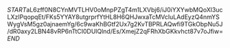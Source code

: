 $START$aL6zff0N8CYnMVTLHV0oMnpPZgT4m1LXVbj6/iJ0iYXYwbMQoXl3ucLXzIPqopqEt/FKs5YYAY8utgrprfYtHL8H6QHJwxaTcMVcluLAdEyzQ4nmYSWygVsM5gz0ajnaemYg/6c9waKhBGtf2Ux7g2KvTBPRLAQwfi9TGkObpNu5J/dR0axy2LBN48vRP6nTtCI0DUlQlnd/Es/XmejZ2qFRhXbGKkvhct87v7oJfiw=$END$